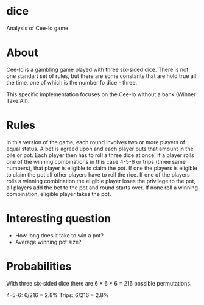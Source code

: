 # dice
Analysis of Cee-lo game

# About
Cee-lo is a gambling game played with three six-sided
dice. There is not one standart set of rules, but there
are some constants that are hold true all the time, one
of which is the number fo dice - three.  

This specific implementation focuses on the Cee-lo
without a bank (Winner Take All). 

# Rules
In this version of the game, each round involves two or
more players of equal status. A bet is agreed upon and
each player puts that amount in the pile or pot. Each
player then has to roll a three dice at once, if a
player rolls one of the winning combinations in this case
4-5-6 or trips (three same numbers), that player is
eligible to claim the pot. If one the players is eligible
to claim the pot all other players have to roll the rice.
If one of the players rolls a winning combination the
eligible player loses the privilege to the pot, all
players add the bet to the pot and round starts over.
If none roll a winning combination, eligible player takes
the pot.  

# Interesting question
- How long does it take to win a pot?
- Average winning pot size?

# Probabilities
With three six-sided dice there are 6 * 6 * 6 = 216
possible permutations.

4-5-6: 6/216 = 2.8%
Trips: 6/216 = 2.8%
